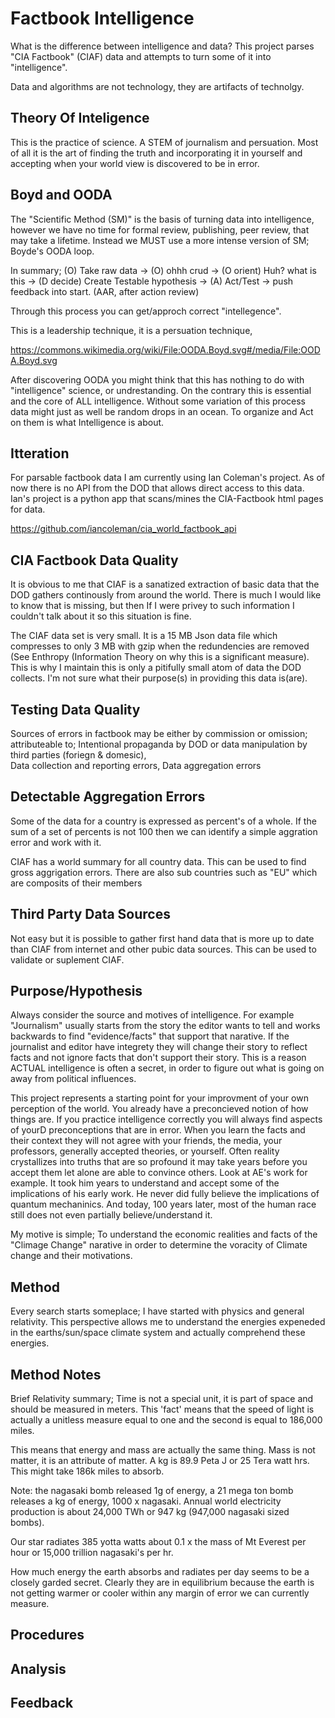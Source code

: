 # Factbook Intelligence

What is the difference between intelligence and data?  This project parses "CIA Factbook" (CIAF) data and attempts to turn some of it into "intelligence".

Data and algorithms are not technology, they are artifacts of technolgy.

Theory Of Inteligence 
-
This is the practice of science.  A STEM of journalism and persuation.  Most of all it is the art of finding the truth and incorporating it in yourself and accepting when your world view is discovered to be in error.  

Boyd and OODA
-
The "Scientific Method (SM)" is the basis of turning data into intelligence, however we have no time for formal review, publishing, peer review, that may take a lifetime.  Instead we MUST use a more intense version of SM; Boyde's OODA loop.

In summary; (O) Take raw data -> (O) ohhh crud -> (O orient) Huh? what is this -> (D decide) Create Testable hypothesis -> (A) Act/Test -> push feedback into start. (AAR, after action review)

Through this process you can get/approch correct "intellegence".

This is a leadership technique, it is a persuation technique, 

https://commons.wikimedia.org/wiki/File:OODA.Boyd.svg#/media/File:OODA.Boyd.svg

After discovering OODA you might think that this has nothing to do with "intelligence" science, or undrestanding.  On the contrary this is essential and the core of ALL intelligence.  Without some variation of this process data might just as well be random drops in an ocean.  To organize and Act on them is what Intelligence is about. 

Itteration
-
For parsable factbook data I am currently using Ian Coleman's project. As of now there is no API from the DOD that allows direct access to this data.  Ian's project is a python app that scans/mines the CIA-Factbook html pages for data.

https://github.com/iancoleman/cia_world_factbook_api

CIA Factbook Data Quality
-
It is obvious to me that CIAF is a sanatized extraction of basic data that the DOD gathers continously from around the world.  There is much I would like to know that is missing, but then If I were privey to such information I couldn't talk about it so this situation is fine.

The CIAF data set is very small.  It is a 15 MB Json data file which compresses to only 3 MB with gzip when the redundencies are removed (See Enthropy (Information Theory on why this is a significant measure).  This is why I maintain this is only a pitifully small atom of data the DOD collects.  I'm not sure what their purpose(s) in providing this data is(are).

Testing Data Quality
-
Sources of errors in factbook may be  either by commission or omission;
attributeable to; Intentional propaganda by DOD or data manipulation by third parties (foriegn & domesic),  
Data collection and reporting errors,
Data aggregation errors

Detectable Aggregation Errors
-
Some of the data for a country is expressed as percent's of a whole.  If the sum of a set of percents is not 100 then we can identify a simple aggration error and work with it.

CIAF has a world summary for all country data.  This can be used to find gross aggrigation errors.  There are also sub countries such as "EU" which are composits of their members

Third Party Data Sources
-
Not easy but it is possible to gather first hand data that is more up to date than CIAF from internet and other pubic data sources.  This can be used to validate or suplement CIAF.

Purpose/Hypothesis
-
Always consider the source and motives of intelligence. For example "Journalism" usually starts from the story the editor wants to tell and works backwards to find "evidence/facts" that support that narative.  If the journalist and editor have integrety they will change their story to reflect facts and not ignore facts that don't support their story. This is a reason ACTUAL intelligence is often a secret, in order to figure out what is going on away from political influences. 

This project represents a starting point for your improvment of your own perception of the world. You already have a preconcieved notion of how things are.  If you practice intelligence correctly you will always find aspects of yourD preconceptions that are in error.  When you learn the facts and their context they will not agree with your friends, the media, your professors, generally accepted theories, or yourself.  Often reality crystallizes into truths that are so profound it may take years before you accept them let alone are able to convince others.  Look at AE's work for example.  It took him years to understand and accept some of the implications of his early work.  He never did fully believe the implications of quantum mechaninics.  And today, 100 years later, most of the human race still does not even partially believe/understand it. 

My motive is simple; To understand the economic realities and facts of the "Climage Change" narative in order to determine the voracity of Climate change and their motivations.

Method
-
Every search starts someplace;  I have started with physics and general relativity. This perspective allows me to understand the energies expeneded in the earths/sun/space climate system and actually comprehend these energies.  

Method Notes
-

Brief Relativity summary; Time is not a special unit, it is part of space and should be measured in meters. This 'fact' means that the speed of light is actually a unitless measure equal to one and the second is equal to 186,000 miles.

This means that energy and mass are actually the same thing. Mass is not matter, it is an attribute of matter.  A kg is 89.9 Peta J or 25 Tera watt hrs.  This might take 186k miles to absorb. 

Note: the nagasaki bomb released 1g of energy, a 21 mega ton bomb releases a kg of energy, 1000 x nagasaki.  Annual world electricity production is about 24,000 TWh or 947 kg (947,000 nagasaki sized bombs).

Our star radiates 385 yotta watts about 0.1 x the mass of Mt Everest per hour or 15,000 trillion nagasaki's per hr.

How much energy the earth absorbs and radiates per day seems to be a closely garded secret.  Clearly they are in equilibrium because the earth is not getting warmer or cooler within any margin of error we can currently measure.

Procedures
-

Analysis
-

Feedback
-
